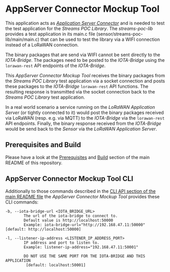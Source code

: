 # AppServer Connector Mockup Tool

This application acts as [*Application Server Connector*](../README.md#technical-components) and is needed to test
the test application for the *Streams POC Library*.
The *streams-poc-lib* provides a test application in its main.c file (sensor/streams-poc-lib/main/main.c)
that can be used to test the library via a WIFI connection instead of a LoRaWAN connection.

The binary packages that are send via WIFI cannot be sent directly to the *IOTA-Bridge*. The packages need to
be posted to the *IOTA-Bridge* using the `lorawan-rest` API endpoints of the *IOTA-Bridge*.

This *AppServer Connector Mockup Tool* receives the binary packages from the *Streams POC Library*
test application via a socket connection
and posts these packages to the *IOTA-Bridge* `lorawan-rest` API functions.
The resulting response is transmitted
via the socket connection back to the *Streams POC Library* test application.

In a real world scenario a service running on the *LoRaWAN Application Server* (or tightly connected to it) would
post the binary packages received via LoRaWAN (resp. e.g. via MQTT)
to the *IOTA-Bridge* via the `lorawan-rest` API endpoints. Finally, the binary response received from 
the *IOTA-Bridge* would be send back to the *Sensor* via the *LoRaWAN Application Server*.

## Prerequisites and Build
Please have a look at the [Prerequisites](../README.md#build-prerequisites)
and [Build](../README.md#build) section of the main README of this repository.

## AppServer Connector Mockup Tool CLI

Additionally to those commands described in the
[CLI API section of the main README file](../README.md#common-cli-options)
the *AppServer Connector Mockup Tool* provides these CLI commands:

    -b, --iota-bridge-url <IOTA_BRIDGE_URL>
            The url of the iota-bridge to connect to.
            Default value is http://localhost:50000
            Example: iota-bridge-url="http://192.168.47.11:50000" [default: http://localhost:50000]

    -l, --listener-ip-address <LISTENER_IP_ADDRESS_PORT>
            IP address and port to listen to.
            Example: listener-ip-address="192.168.47.11:50001"
            
            DO NOT USE THE SAME PORT FOR THE IOTA-BRIDGE AND THIS APPLICATION
             [default: localhost:50001]
